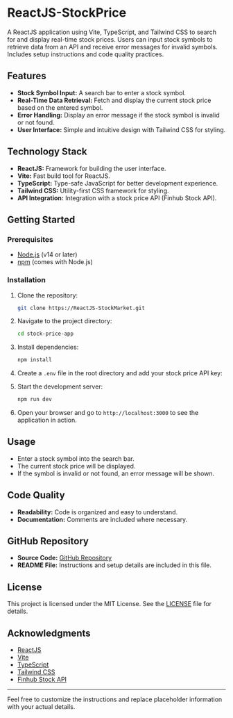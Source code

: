 # ReactJS-StockPrice
A ReactJS application using Vite, TypeScript, and Tailwind CSS to search for and display real-time stock prices. Users can input stock symbols to retrieve data from an API and receive error messages for invalid symbols. Includes setup instructions and code quality practices.

## Features

- **Stock Symbol Input:** A search bar to enter a stock symbol.
- **Real-Time Data Retrieval:** Fetch and display the current stock price based on the entered symbol.
- **Error Handling:** Display an error message if the stock symbol is invalid or not found.
- **User Interface:** Simple and intuitive design with Tailwind CSS for styling.

## Technology Stack

- **ReactJS:** Framework for building the user interface.
- **Vite:** Fast build tool for ReactJS.
- **TypeScript:** Type-safe JavaScript for better development experience.
- **Tailwind CSS:** Utility-first CSS framework for styling.
- **API Integration:** Integration with a stock price API (Finhub Stock API).

## Getting Started

### Prerequisites

- [Node.js](https://nodejs.org/) (v14 or later)
- [npm](https://www.npmjs.com/) (comes with Node.js)

### Installation

1. Clone the repository:

    ```bash
    git clone https://ReactJS-StockMarket.git
    ```

2. Navigate to the project directory:

    ```bash
    cd stock-price-app
    ```

3. Install dependencies:

    ```bash
    npm install
    ```

4. Create a `.env` file in the root directory and add your stock price API key:

   

5. Start the development server:

    ```bash
    npm run dev
    ```

6. Open your browser and go to `http://localhost:3000` to see the application in action.

## Usage

- Enter a stock symbol into the search bar.
- The current stock price will be displayed.
- If the symbol is invalid or not found, an error message will be shown.

## Code Quality

- **Readability:** Code is organized and easy to understand.
- **Documentation:** Comments are included where necessary.

## GitHub Repository

- **Source Code:** [GitHub Repository](https://github.com/your-username/ReactJS-StockMarket)
- **README File:** Instructions and setup details are included in this file.

## License

This project is licensed under the MIT License. See the [LICENSE](LICENSE) file for details.

## Acknowledgments

- [ReactJS](https://reactjs.org/)
- [Vite](https://vitejs.dev/)
- [TypeScript](https://www.typescriptlang.org/)
- [Tailwind CSS](https://tailwindcss.com/)
- [Finhub Stock API](https://finnhub.io/)

---

Feel free to customize the instructions and replace placeholder information with your actual details.

